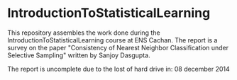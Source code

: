 # IntroductionToStatisticalLearning

This repository assembles the work done during the IntroductionToStatisticalLearning course at ENS Cachan.
The report is a survey on the paper "Consistency of Nearest Neighbor Classification under Selective
Sampling" written by Sanjoy Dasgupta.

The report is uncomplete due to the lost of hard drive in: 08 december 2014
